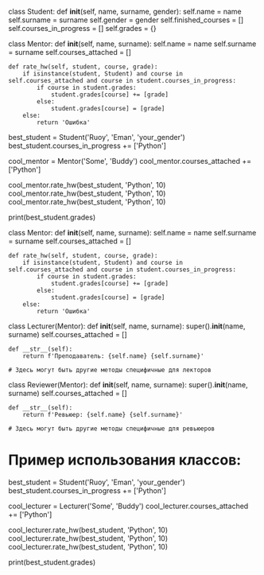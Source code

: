 class Student:
    def __init__(self, name, surname, gender):
        self.name = name
        self.surname = surname
        self.gender = gender
        self.finished_courses = []
        self.courses_in_progress = []
        self.grades = {}
        
class Mentor:
    def __init__(self, name, surname):
        self.name = name
        self.surname = surname
        self.courses_attached = []
        
    def rate_hw(self, student, course, grade):
        if isinstance(student, Student) and course in self.courses_attached and course in student.courses_in_progress:
            if course in student.grades:
                student.grades[course] += [grade]
            else:
                student.grades[course] = [grade]
        else:
            return 'Ошибка'
 
best_student = Student('Ruoy', 'Eman', 'your_gender')
best_student.courses_in_progress += ['Python']
 
cool_mentor = Mentor('Some', 'Buddy')
cool_mentor.courses_attached += ['Python']
 
cool_mentor.rate_hw(best_student, 'Python', 10)
cool_mentor.rate_hw(best_student, 'Python', 10)
cool_mentor.rate_hw(best_student, 'Python', 10)
 
print(best_student.grades)

class Mentor:
    def __init__(self, name, surname):
        self.name = name
        self.surname = surname
        self.courses_attached = []

    def rate_hw(self, student, course, grade):
        if isinstance(student, Student) and course in self.courses_attached and course in student.courses_in_progress:
            if course in student.grades:
                student.grades[course] += [grade]
            else:
                student.grades[course] = [grade]
        else:
            return 'Ошибка'


class Lecturer(Mentor):
    def __init__(self, name, surname):
        super().__init__(name, surname)
        self.courses_attached = []

    def __str__(self):
        return f'Преподаватель: {self.name} {self.surname}'

    # Здесь могут быть другие методы специфичные для лекторов


class Reviewer(Mentor):
    def __init__(self, name, surname):
        super().__init__(name, surname)
        self.courses_attached = []

    def __str__(self):
        return f'Ревьюер: {self.name} {self.surname}'

    # Здесь могут быть другие методы специфичные для ревьюеров


# Пример использования классов:

best_student = Student('Ruoy', 'Eman', 'your_gender')
best_student.courses_in_progress += ['Python']

cool_lecturer = Lecturer('Some', 'Buddy')
cool_lecturer.courses_attached += ['Python']

cool_lecturer.rate_hw(best_student, 'Python', 10)
cool_lecturer.rate_hw(best_student, 'Python', 10)
cool_lecturer.rate_hw(best_student, 'Python', 10)

print(best_student.grades)
